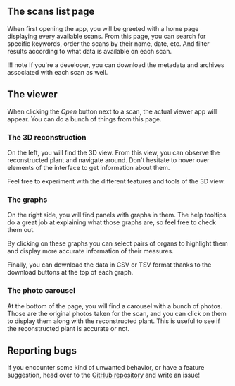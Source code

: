 ## The scans list page

When first opening the app, you will be greeted with a home
page displaying every available scans. From this page, you can
search for specific keywords, order the scans by their name, date, etc.
And filter results according to what data is available on each scan.

!!! note
    If you're a developer, you can download the metadata 
    and archives associated with each scan as well.

## The viewer

When clicking the *Open* button next to a scan, the actual viewer
app will appear. You can do a bunch of things from this page.

### The 3D reconstruction

On the left, you will find the 3D view. From this view, you can observe the 
reconstructed plant and navigate around. Don't hesitate to hover over elements
of the interface to get information about them.

Feel free to experiment with the different features and tools of the 3D view.

### The graphs

On the right side, you will find panels with graphs in them. The help tooltips
do a great job at explaining what those graphs are, so feel free to check them 
out.

By clicking on these graphs you can select pairs of organs to highlight them and
display more accurate information of their measures.

Finally, you can download the data in CSV or TSV format thanks to the download
buttons at the top of each graph.

### The photo carousel

At the bottom of the page, you will find a carousel with a bunch of photos.
Those are the original photos taken for the scan, and you can click on them to
display them along with the reconstructed plant. This is useful to see if the
reconstructed plant is accurate or not.

## Reporting bugs

If you encounter some kind of unwanted behavior, or have a feature suggestion, 
head over to the [GitHub repository](https://github.com/romi/3d-plantviewer) and
write an issue!